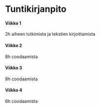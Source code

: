 # Tuntikirjanpito 

#### Viikko 1 

2h aiheen tutkimista ja tekstien kirjoittamista

#### Viikko 2

8h coodaamista

#### Viikko 3

8h coodaamista

#### Viikko 4

6h coodaamista

